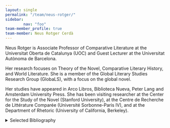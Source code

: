 ```yaml
---
layout: single
permalink: "/team/neus-rotger/"
sidebar:
        nav: "foo"
team-member_profile: true
team-member: Neus Rotger Cerdà
---
```

Neus Rotger is Associate Professor of Comparative Literature at the Universitat Oberta de Catalunya (UOC) and Guest Lecturer at the Universitat Autònoma de Barcelona.

Her research focuses on Theory of the Novel, Comparative Literary History, and World Literature. She is a member of the Global Literary Studies Research Group (GlobaLS), with a focus on the global novel.

Her studies have appeared in Arco Libros, Biblioteca Nueva, Peter Lang and Amsterdam University Press. She has been visiting researcher at the Center for the Study of the Novel (Stanford University), at the Centre de Recherche de Littérature Comparée (Université Sorbonne-Paris IV), and at the Department of Rhetoric (University of California, Berkeley).

<details><summary>Selected Bibliography</summary>
<ul>
<li>ROTGER, N. (2018). "La Princesa de Clèves, de Madame de Lafayette". In: LLOVET, J. <em>La literatura admirable: del Génesis a Lolita</em>. BARCELONA: Pasado & Presente, pàg. 251 - 263. ISBN: 978-84-947694-4-3.</li>
<li>ROTGER, N. (2016). "The Invention of English Criticism, 1650-1760, by Michael Gavin". <em>History of Humanities</em>. 1 (1), pp. 195 - 197. ISSN: 2379-3163. DOI. 10.1086/685069.</li>
<li>ROTGER, N. (2012). "Ancients, Moderns and the Gothic in Eighteenth-Century Historiography". In: BOD, R; MAAT, J; WESTSTEIJN, T. <em>The Making of the Humanities. From Early Modern to Modern Disciplines</em>. AMSTERDAM: Amsterdam University Press, pp. 321 - 336. ISBN: 978-90-8964-4558.</li>
<li>ROTGER, N. (2010). "The Uses of History in the Early Gothic Novel". In: SIKORSKA, L. <em>History is Mostly Repair and Revenge. Discourses of/on History in the Literature in English</em>. pp. 57 - 67. ISBN: 978-3-361-59-771-2.</li>
<li>ROTGER, N. (2009). "A vueltas con la historia: sobre la idea de literatura europea". <em>La investigación en el área de las Humanidades</em>. MADRID: Biblioteca Nueva, S.L., pp. 183 - 198. ISBN: 978-84-9742-976-4.</li>
<li>ROTGER, N. (2007). "Fronteras rotas: una reflexión sobre literatura fantástica". In: MORALES, A.M; SARDIÑAS, J.M. <em>Rumbos de lo fantástico. Actualidad e historia</em>. PALENCIA: Cálamo, pp. 233 - 244. ISBN: 84-96932-00-1.</li>
<li>ROTGER, N. (2007). "Los resortes fantásticos de la memoria en la obra de Cristina Fernández Cubas". In: ANDRES-SUÁREZ, I; CASAS, A. <em>Cristina Fernández Cubas: Grand Séminaire de Neuchâtel, Coloquio Internacional</em>, 17-18-19 de mayo de 2005. MADRID: Arco Libros, pp. 103 - 113. ISBN: 84-7635-693-5.</li>
<li>ROTGER, N. (2007). "El concepto de fantasmagoría y sus usos literarios". <em>Opera Romanica</em>. Universitat de Bohemia del Sur, pp. 113 - 124. ISBN: 978-80-7040-907-7.</li>
<li>ROTGER, N. (2005). "Las formas monstruosas del deseo: entre el miedo y la fascinación". In: CLUA, G; PITARCH, P; RIERA, C; TORRAS, M. <em>Los hábitos del deseo. Formas de amar en la modernidad</em>. VALENCIA: Excultura, pp. 237 - 242. ISBN: 980-6647-03-3.</li>
<li>ROTGER, N; VALLS, F. (2005). <em>Ciempiés: Los microrrelatos de Quimera</em>. BARCELONA: Montesinos. ISBN: 84-96356-48-5.</li>
<li>ROTGER, N. (2003). "'Lector sine fabula'. Hiperliteratura y deconstrucción". A: VEGA, M.J. <em>Literatura hipertextual y teoría literaria</em>. MADRID: Marenostrum, pp. 202 - 209. ISBN: 84-95509-59-8.</li>
</ul>
</details>
